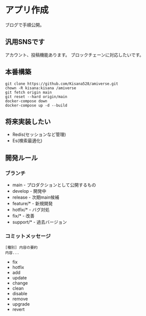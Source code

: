 # アプリ作成
ブログで手順公開。
## 汎用SNSです
アカウント、投稿機能あります。
ブロックチェーンに対応したいです。
## 本番構築
```
git clone https://github.com/Kisana528/amiverse.git
chown -R kisana:kisana /amiverse
git fetch origin main
git reset --hard origin/main
docker-compose down
docker-compose up -d --build
```
## 将来実装したい
- Redis(セッションなど管理)
- Es(検索最適化)

## 開発ルール
### ブランチ
- main - プロダクションとして公開するもの
- develop - 開発中
- release - 次期main候補
- feature/* - 新規開発
- hotfix/* - バグ対処
- fix/* - 改善
- support/* - 過去バージョン
### コミットメッセージ
```
[種別] 内容の要約
内容...
```
- fix
- hotfix
- add
- update
- change
- clean
- disable
- remove
- upgrade
- revert